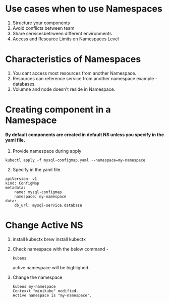 # Use cases when to use Namespaces

1. Structure your components
2. Avoid conflicts between team
3. Share servicesbetrween different environments
4. Access and Resource Limits on Namespaces Level

# Characteristics of Namespaces

1. You cant access most resources from another Namespace.
2. Resources can reference service from another namespace example - databases.
3. Volumne and node doesn't reside in Namespace.

# Creating component in a Namespace

#### By default components are created in default NS unless you specify in the yaml file.

1. Provide namespace during apply

```
kubectl apply -f mysql-configmap.yaml --namespace=my-namespace
```

2. Specify in the yaml file

```
apiVersion: v1
kind: ConfigMap
metadata:
    name: mysql-configmap
    namespace: my-namespace
data:
    db_url: mysql-service.database
```

# Change Active NS

1. install kubectx
    brew install kubectx

2. Check namespace with the below command -
    ```
    kubens
    ```

    active namespace will be highlighed.

3. Change the namespace
    ```
    kubens my-namespace
    Contexxt "minikube" modified.
    Active namespace is "my-namespace".
    ```
